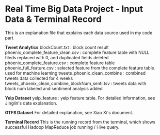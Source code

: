 # Real Time Big Data Project - Input Data & Terminal Record

This is an explanation file that explains each data source used in my code part.

**Tweet Analytics**
blockCount.txt : block count result
phoenix_complete_feature_clean.csv : complete feature table with NULL fileds replaced with 0, and duplicated fields deleted
phoenix_complete_feature.csv : complete feature table
phoenix_full_feature.csv : selected feature from the complete feature table. used for machine learning
tweets_phoenix_clean_combine : combined tweets data collected for 4 weeks
tweets_phoenix_clean_combine_blockNum_senti.tsv : tweets data with block num labeled and sentiment analysis added

**Yelp Dataset**
yelp_feature : yelp feature table. For detailed information, see Jinglin's data explanation.

**GTFS Dataset**
For detailed explanation, see Xiao Xi's document.

**Terminal Record**
This is the running record from the terminal, which shows successful Hadoop MapReduce job running / Hive query.
